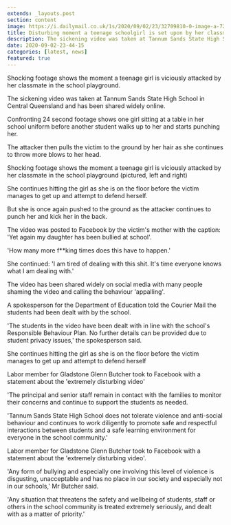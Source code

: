 ```yaml
---
extends: _layouts.post
section: content
image: https://i.dailymail.co.uk/1s/2020/09/02/23/32709810-0-image-a-72_1599085441814.jpg 
title: Disturbing moment a teenage schoolgirl is set upon by her classmate in brutal playground attack 
description: The sickening video was taken at Tannum Sands State High School in Central Queensland and has been shared widely online. 
date: 2020-09-02-23-44-15 
categories: [latest, news] 
featured: true 
--- 
```

Shocking footage shows the moment a teenage girl is viciously attacked by her classmate in the school playground.

The sickening video was taken at Tannum Sands State High School in Central Queensland and has been shared widely online.

Confronting 24 second footage shows one girl sitting at a table in her school uniform before another student walks up to her and starts punching her.

The attacker then pulls the victim to the ground by her hair as she continues to throw more blows to her head.

Shocking footage shows the moment a teenage girl is viciously attacked by her classmate in the school playground (pictured, left and right)

She continues hitting the girl as she is on the floor before the victim manages to get up and attempt to defend herself.

But she is once again pushed to the ground as the attacker continues to punch her and kick her in the back.

The video was posted to Facebook by the victim's mother with the caption: 'Yet again my daughter has been bullied at school'.

'How many more f**king times does this have to happen.'

She continued: 'I am tired of dealing with this shit. It's time everyone knows what I am dealing with.'

The video has been shared widely on social media with many people shaming the video and calling the behaviour 'appalling'.

A spokesperson for the Department of Education told the Courier Mail the students had been dealt with by the school.

'The students in the video have been dealt with in line with the school's Responsible Behaviour Plan. No further details can be provided due to student privacy issues,' the spokesperson said.

She continues hitting the girl as she is on the floor before the victim manages to get up and attempt to defend herself

Labor member for Gladstone Glenn Butcher took to Facebook with a statement about the 'extremely disturbing video'

'The principal and senior staff remain in contact with the families to monitor their concerns and continue to support the students as needed. 

'Tannum Sands State High School does not tolerate violence and anti-social behaviour and continues to work diligently to promote safe and respectful interactions between students and a safe learning environment for everyone in the school community.'

Labor member for Gladstone Glenn Butcher took to Facebook with a statement about the 'extremely disturbing video'. 

'Any form of bullying and especially one involving this level of violence is disgusting, unacceptable and has no place in our society and especially not in our schools,' Mr Butcher said.

'Any situation that threatens the safety and wellbeing of students, staff or others in the school community is treated extremely seriously, and dealt with as a matter of priority.' 

